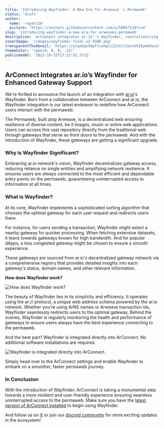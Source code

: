 ```yaml
---
title: 'Introducing Wayfinder: A New Era for Arweave''s Permaweb'
status: 'draft'
author:
  name: 'ropats16'
  picture: 'https://avatars.githubusercontent.com/u/50047129?v=4'
slug: 'introducing-wayfinder-a-new-era-for-arweaves-permaweb'
description: 'ArConnect integrates ar.io''s Wayfinder, revolutionizing access to information on Arweave. This collaboration ensures optimal, uninterrupted user connectivity by intelligently selecting the best gateways based on user requests.'
coverImage: '/images/wayfinder-final-v2-k5ND.png'
transparentThumbnail: 'https://ytqa6qvh6pftcehglc22o5cl2oxtb53kym4dso3yz2pyvmf6igea.arweave.net/xOAPQqfzyzEQ5li1p3RL068w92rDODk7eM6firC-QYg'
themeColor: 'rgba(0, 0, 0, .15)'
publishedAt: '2023-10-31T17:22:52.571Z'
---
```


## ArConnect Integrates ar.io’s Wayfinder for Enhanced Gateway Support

We're thrilled to announce the launch of an integration with [ar.io](https://ar.io/)'s Wayfinder. Born from a collaboration between ArConnect and ar.io, the Wayfinder integration is our latest endeavor to redefine how ArConnect users interact with the permaweb.

The Permaweb, built atop Arweave, is a decentralized web ensuring resilience of diverse content, be it images, music or entire web applications. Users can access this vast repository directly from the traditional web through gateways that serve as front doors to the permaweb. And with the introduction of Wayfinder, these gateways are getting a significant upgrade.

### **Why is Wayfinder Significant?**

Embracing ar.io network's vision, Wayfinder decentralizes gateway access, reducing reliance on single entities and amplifying network resilience. It ensures users are always connected to the most efficient and dependable entry points on the permaweb, guaranteeing uninterrupted access to information at all times.

### **What is Wayfinder?**

At its core, Wayfinder implements a sophisticated sorting algorithm that chooses the optimal gateway for each user request and redirects users there.

For instance, for users sending a transaction, Wayfinder might select a nearby gateway for quicker processing. When fetching extensive datasets, it leans towards gateways known for high bandwidth. And for popular dApps, a less congested gateway might be chosen to ensure a smooth experience.

These gateways are sourced from ar.io's decentralized gateway network via a comprehensive registry that provides detailed insights into each gateway's status, domain names, and other relevant information.

**How does Wayfinder work?**

![How does Wayfinder work?](/images/wayfinder-how-I4ND.png)<br>

The beauty of Wayfinder lies in its simplicity and efficiency. It operates using the ar:// protocol, a unique web address schema powered by the ar.io network. Whether you're using ArNS names or Arweave transaction ids, Wayfinder seamlessly redirects users to the optimal gateway. Behind the scenes, Wayfinder is regularly monitoring the health and performance of gateways to ensure users always have the best experience connecting to the permaweb.

And the best part? Wayfinder is integrated directly into ArConnect. No additional software installations are required.

![Wayfinder is integrated directly into ArConnect.](/images/wayfinder-setting-cwNT.gif)<br>

Simply head over to the ArConnect settings and enable Wayfinder to embark on a smoother, faster permaweb journey.

### **In Conclusion**

With the introduction of Wayfinder, ArConnect is taking a monumental step towards a more resilient and user-friendly experience ensuring seamless uninterrupted access to the permaweb. Make sure you have the [latest version of ArConnect installed](https://www.arconnect.io/download?utm_source=Blog&utm_medium=Post&utm_campaign=Wayfinder+Announcement&utm_id=Wayfinder+Announcement) to begin using Wayfinder.

And follow us on [X](https://twitter.com/arconnectio) or join our [discord community](https://discord.gg/QRNsBk63) for more exciting updates in the ecosystem!

<br>

<br>

